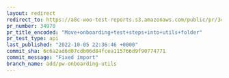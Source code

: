 ```yaml
---
layout: redirect
redirect_to: https://a8c-woo-test-reports.s3.amazonaws.com/public/pr/34970/api/index.html
pr_number: 34970
pr_title_encoded: "Move+onboarding+test+steps+into+utils+folder"
pr_test_type: api
last_published: "2022-10-05 22:36:46 +0000"
commit_sha: 6c6a2ad6d07cdb06d84fcea115766d9f90774771
commit_message: "Fixed import"
branch_name: add/pw-onboarding-utils
---
```

